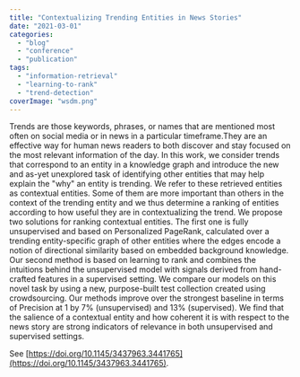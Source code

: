 ```yaml
---
title: "Contextualizing Trending Entities in News Stories"
date: "2021-03-01"
categories: 
  - "blog"
  - "conference"
  - "publication"
tags: 
  - "information-retrieval"
  - "learning-to-rank"
  - "trend-detection"
coverImage: "wsdm.png"
---
```


Trends are those keywords, phrases, or names that are mentioned most often on social media or in news in a particular timeframe.They are an effective way for human news readers to both discover and stay focused on the most relevant information of the day. In this work, we consider trends that correspond to an entity in a knowledge graph and introduce the new and as-yet unexplored task of identifying other entities that may help explain the "why" an entity is trending. We refer to these retrieved entities as contextual entities. Some of them are more important than others in the context of the trending entity and we thus determine a ranking of entities according to how useful they are in contextualizing the trend. We propose two solutions for ranking contextual entities. The first one is fully unsupervised and based on Personalized PageRank, calculated over a trending entity-specific graph of other entities where the edges encode a notion of directional similarity based on embedded background knowledge. Our second method is based on learning to rank and combines the intuitions behind the unsupervised model with signals derived from hand-crafted features in a supervised setting. We compare our models on this novel task by using a new, purpose-built test collection created using crowdsourcing. Our methods improve over the strongest baseline in terms of Precision at 1 by 7% (unsupervised) and 13% (supervised). We find that the salience of a contextual entity and how coherent it is with respect to the news story are strong indicators of relevance in both unsupervised and supervised settings.

See [https://doi.org/10.1145/3437963.3441765](https://doi.org/10.1145/3437963.3441765).
